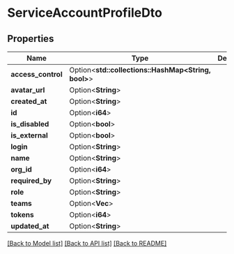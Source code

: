 # ServiceAccountProfileDto

## Properties

Name | Type | Description | Notes
------------ | ------------- | ------------- | -------------
**access_control** | Option<**std::collections::HashMap<String, bool>**> |  | [optional]
**avatar_url** | Option<**String**> |  | [optional]
**created_at** | Option<**String**> |  | [optional]
**id** | Option<**i64**> |  | [optional]
**is_disabled** | Option<**bool**> |  | [optional]
**is_external** | Option<**bool**> |  | [optional]
**login** | Option<**String**> |  | [optional]
**name** | Option<**String**> |  | [optional]
**org_id** | Option<**i64**> |  | [optional]
**required_by** | Option<**String**> |  | [optional]
**role** | Option<**String**> |  | [optional]
**teams** | Option<**Vec<String>**> |  | [optional]
**tokens** | Option<**i64**> |  | [optional]
**updated_at** | Option<**String**> |  | [optional]

[[Back to Model list]](../README.md#documentation-for-models) [[Back to API list]](../README.md#documentation-for-api-endpoints) [[Back to README]](../README.md)


